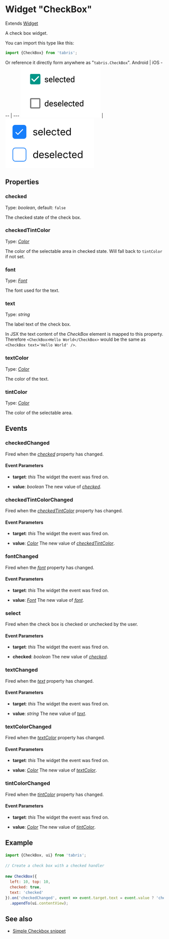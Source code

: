 ---
---
# Widget "CheckBox"

Extends [Widget](Widget.md)

A check box widget.

You can import this type like this:
```js
import {CheckBox} from 'tabris';
```
Or reference it directly form anywhere as "`tabris.CheckBox`".
Android | iOS
--- | ---
![CheckBox on Android](img/android/CheckBox.png) | ![CheckBox on iOS](img/ios/CheckBox.png)

## Properties

### checked


Type: *boolean*, default: `false`

The checked state of the check box.

### checkedTintColor


Type: *[Color](../types.md#color)*

The color of the selectable area in checked state. Will fall back to `tintColor` if not set.

### font


Type: *[Font](../types.md#font)*

The font used for the text.

### text


Type: *string*

The label text of the check box.

In JSX the text content of the *CheckBox* element is mapped to this property. Therefore `<CheckBox>Hello World</CheckBox>` would be the same as `<CheckBox text='Hello World' />`.

### textColor


Type: *[Color](../types.md#color)*

The color of the text.

### tintColor


Type: *[Color](../types.md#color)*

The color of the selectable area.


## Events

### checkedChanged

Fired when the [*checked*](#checked) property has changed.

#### Event Parameters 
- **target**: *this*
    The widget the event was fired on.

- **value**: *boolean*
    The new value of [*checked*](#checked).


### checkedTintColorChanged

Fired when the [*checkedTintColor*](#checkedTintColor) property has changed.

#### Event Parameters 
- **target**: *this*
    The widget the event was fired on.

- **value**: *[Color](../types.md#color)*
    The new value of [*checkedTintColor*](#checkedTintColor).


### fontChanged

Fired when the [*font*](#font) property has changed.

#### Event Parameters 
- **target**: *this*
    The widget the event was fired on.

- **value**: *[Font](../types.md#font)*
    The new value of [*font*](#font).


### select

Fired when the check box is checked or unchecked by the user.

#### Event Parameters 
- **target**: *this*
    The widget the event was fired on.

- **checked**: *boolean*
    The new value of *[checked](#checked)*.


### textChanged

Fired when the [*text*](#text) property has changed.

#### Event Parameters 
- **target**: *this*
    The widget the event was fired on.

- **value**: *string*
    The new value of [*text*](#text).


### textColorChanged

Fired when the [*textColor*](#textColor) property has changed.

#### Event Parameters 
- **target**: *this*
    The widget the event was fired on.

- **value**: *[Color](../types.md#color)*
    The new value of [*textColor*](#textColor).


### tintColorChanged

Fired when the [*tintColor*](#tintColor) property has changed.

#### Event Parameters 
- **target**: *this*
    The widget the event was fired on.

- **value**: *[Color](../types.md#color)*
    The new value of [*tintColor*](#tintColor).





## Example
```js
import {CheckBox, ui} from 'tabris';

// Create a check box with a checked handler

new CheckBox({
  left: 10, top: 10,
  checked: true,
  text: 'checked'
}).on('checkedChanged', event => event.target.text = event.value ? 'checked' : 'unchecked')
  .appendTo(ui.contentView);
```
## See also

- [Simple Checkbox snippet](https://github.com/eclipsesource/tabris-js/tree/v3.0.0-beta1/snippets/checkbox.js)
